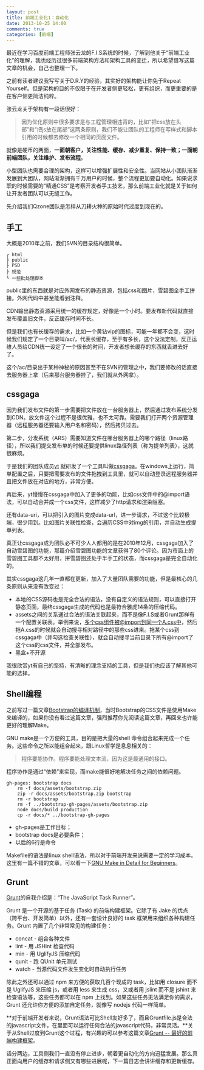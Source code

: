 ```yaml
---
layout: post
title: 前端工业化1：自动化
date: 2013-10-25 14:00
comments: true
categories: [前端]
---
```


最近在学习百度前端工程师张云龙的F.I.S系统的时候，了解到他关于“前端工业化”的理解，我也经历过很多前端架构方法和架构工具的变迁，所以希望借写这篇文章的机会，自己也整理一下。

之前有读者建议我写写关于D.R.Y的经验，其实好的架构能让你免于Repeat Yourself。但是架构的目的不仅限于在开发者侧更轻松，更有组织，而更重要的是在客户侧更简洁纯粹。

张云龙关于架构有一段话很好：

> 因为优化原则中很多要求是与工程管理相违背的，比如“把css放在头部”和“把js放在尾部”这两条原则，我们不能让团队的工程师在写样式和脚本引用的时候都去修改一个相同的页面文件。

就像是硬币的两面，**一面朝客户，关注性能、缓存、减少重复、保持一致；一面朝前端团队，关注维护、发布流程**。

小型团队也需要合理的架构，这样可以增强扩展性和安全性。当网站从小团队渐渐发展到大团队，网站渐渐拥有千万用户的时候，整个流程更加要自动化。如果说求职的时候需要的“精通CSS”是考察开发者手工技艺，那么前端工业化就是关于如何让开发者团队可以无缝工作。

先介绍我们Qzone团队是怎样从刀耕火种的原始时代过度到现在的。

## 手工

大概是2010年之前，我们SVN的目录结构很简单。

```
┌ html
├ public
├ PSD
├ 规范
└ 一些批处理脚本
```

public里的东西就是对应外网发布的静态资源，包括css和图片，雪碧图全手工拼接。外网代码中甚至能看到注释。

CDN输出静态资源采用统一的缓存规定，好像是一个小时。要发布新代码就直接发布覆盖旧文件，反正缓存时间不长。

但是我们也有长缓存的需求，比如一个黄钻vip的图标，可能一年都不会变，这时候我们规定了一个目录叫/ac/，代表长缓存，至于有多长，这个没法定制，反正运维人员给CDN统一设定了一个很长的时间，开发者想长缓存的东西就丢进去好了。

这个/ac/目录出于某种神秘的原因甚至不在SVN的管理之中，我们要修改的话直接去服务器上拿（后来那台服务器挂了，我们就从外网拿）。

## cssgaga

因为我们发布文件的第一步需要把文件放在一台服务器上，然后通过发布系统分发到CDN。放文件这个过程不是很优雅，也不太可靠。需要我们打开两个资源管理器（远程服务器还要输入用户名和密码），然后拷贝过去。

第二步，分发系统（ARS）需要知道文件在哪台服务器上的哪个路径（linux路径），所以我们提交发布单的时候还要提供linux路径列表（称为提单列表），这就很麻烦。

于是我们的团队成员[yt](http://www.99css.com/) 就研发了一个工具叫做[cssgaga](http://www.99css.com/archives/tag/cssgaga)。在windows上运行，简单配置之后，只要把需要发布的文件拖拽到工具里，就可以自动登录远程服务器并且把文件放在对应的地方，非常方便。

再后来，yt慢慢在cssgaga中加入了更多的功能，比如css文件中的@import语法，可以自动合并成一个css文件，这样减少了http请求和渲染阻塞。

还有data-uri，可以把引入的图片变成data-url，进一步请求，不过这个比较极端，很少用到。比如图片关联性检查，会遍历CSS中对img的引用，并自动生成提单列表。

真正让cssgaga成为团队必不可少人人都用的是在2010年12月，cssgaga加入了自动雪碧图的功能，那篇介绍雪碧图功能的文章获得了80个评论。因为市面上的雪碧图工具都不太好用，拼雪碧图还处于半手工的状态，而cssgaga是完全自动化的。

其实cssgaga这几年一直都在更新，加入了大量团队需要的功能，但是最核心的几条原则从来没有改变过：

* 本地的CSS源码也是完全合法的语法，没有自定义的语法规则，可以直接打开静态页面，最终cssgaga生成的代码也是最符合雅虎14条的压缩代码。
* assets之间的关系通过合法的语法关联起来，而不是像F.I.S或者Grunt那样有一个配置关联表。举例来说，多个css组件被@import到同一个A.css中，然后拖A.css的时候就会自动搜寻相对路径中的那些css进来。拖某个css到cssgaga中（并勾选检查关联性），就会自动搜寻当前目录下所有@import了这个css的css文件，并全部发布。
* 黑盒+不开源

我很欣赏yt有自己的坚持，有清晰的理念支持的工具，但是我们也应该了解其他可能的选择。

## Shell编程

之前写过一篇文章[Bootstrap的编译机制](http://yuguo.us/weblog/make-bootstrap/)，当时Bootstrap的CSS文件是使用Make来编译的，如果你没有看过这篇文章，强烈推荐你先阅读这篇文章，再回来也许能更好的理解Make。

GNU make是一个方便的工具，目的是把大量的shell 命令组合起来完成一个任务。这些命令之所以能组合起来，跟Linux哲学是息息相关的：

> 程序要能协作。程序要能处理文本流，因为这是最通用的接口。

程序协作是通过“依赖”来实现，而make能很好地解决任务之间的依赖问题。

```
gh-pages: bootstrap docs
    rm -f docs/assets/bootstrap.zip
    zip -r docs/assets/bootstrap.zip bootstrap
    rm -r bootstrap
    rm -f ../bootstrap-gh-pages/assets/bootstrap.zip
    node docs/build production
    cp -r docs/* ../bootstrap-gh-pages
```

* gh-pages是工作目标；
* bootstrap docs是必要条件；
* 以后的6行是命令

Makefile的语法是linux shell语法，所以对于前端开发来说需要一定的学习成本。这里有一篇不错的文章，可以看一下[GNU Make in Detail for Beginners](http://www.linuxforu.com/2012/06/gnu-make-in-detail-for-beginners/)。

## Grunt

[Grunt](http://Gruntjs.org)的自我介绍是：“The JavaScript Task Runner”。

Grunt 是一个开源的基于任务 (Task) 的前端构建框架。它除了有 Jake 的优点（跨平台、开发简单）以外，还有一套设计良好的 task 框架用来组织各种构建任务。Grunt 内置了几个非常常见的构建任务：

   * concat - 组合各种文件
   * lint - 用 JSHint 检查代码
   * min - 用 UglifyJS 压缩代码
   * qunit - 跑 QUnit 单元测试
   * watch - 当源代码文件发生变化时自动执行任务

除此之外还可以通过 npm 来方便的获取几百个现成的 task，比如用 closure 而不是 UglifyJS 来压缩 js，或者用 less 来生成 css，又或者用 jslint 而不是 jshint 来检查语法等，这些任务都可以在 npm 上找到。如果这些任务无法满足你的需求，Grunt 还允许你方便的添加自定任务，就像写 nodejs 代码一样简单。

**对于前端开发者来说，Grunt语法可比Shell友好多了，而且Gruntfile.js是合法的javascript文件，在里面可以运行任何合法的javascript代码，非常灵活。**关于从Shell过度到Grunt这个过程，有兴趣的可以参考这篇文章[Grunt -- 最好的前端构建框架](http://lostjs.com/2012/12/08/Grunt-the-best/)。

话分两边，工具侧我们一直没有停止进步，朝着更自动化的方向迅猛发展。那么真正面向用户的缓存和请求侧又有哪些进展呢，下一篇日志会讲讲缓存和更新缓存。
